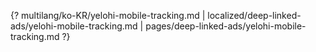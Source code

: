 {? multilang/ko-KR/yelohi-mobile-tracking.md | localized/deep-linked-ads/yelohi-mobile-tracking.md | pages/deep-linked-ads/yelohi-mobile-tracking.md ?}
